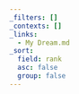 ```yaml
---
_filters: []
_contexts: []
_links:
  - My Dream.md
_sort:
  field: rank
  asc: false
  group: false
---
```

